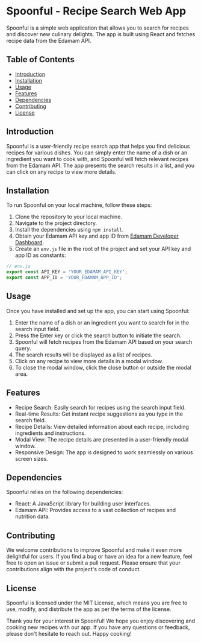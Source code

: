 # Spoonful - Recipe Search Web App

Spoonful is a simple web application that allows you to search for recipes and discover new culinary delights. The app is built using React and fetches recipe data from the Edamam API.

## Table of Contents

- [Introduction](#introduction)
- [Installation](#installation)
- [Usage](#usage)
- [Features](#features)
- [Dependencies](#dependencies)
- [Contributing](#contributing)
- [License](#license)

## Introduction

Spoonful is a user-friendly recipe search app that helps you find delicious recipes for various dishes. You can simply enter the name of a dish or an ingredient you want to cook with, and Spoonful will fetch relevant recipes from the Edamam API. The app presents the search results in a list, and you can click on any recipe to view more details.

## Installation

To run Spoonful on your local machine, follow these steps:

1. Clone the repository to your local machine.
2. Navigate to the project directory.
3. Install the dependencies using `npm install`.
4. Obtain your Edamam API key and app ID from [Edamam Developer Dashboard](https://developer.edamam.com/).
5. Create an `env.js` file in the root of the project and set your API key and app ID as constants:

```javascript
// env.js
export const API_KEY = 'YOUR_EDAMAM_API_KEY';
export const APP_ID = 'YOUR_EDAMAM_APP_ID';
```

## Usage
Once you have installed and set up the app, you can start using Spoonful:

1. Enter the name of a dish or an ingredient you want to search for in the search input field.
2. Press the Enter key or click the search button to initiate the search.
3. Spoonful will fetch recipes from the Edamam API based on your search query.
4. The search results will be displayed as a list of recipes.
5. Click on any recipe to view more details in a modal window.
6. To close the modal window, click the close button or outside the modal area.

## Features
- Recipe Search: Easily search for recipes using the search input field.
- Real-time Results: Get instant recipe suggestions as you type in the search field.
- Recipe Details: View detailed information about each recipe, including ingredients and instructions.
- Modal View: The recipe details are presented in a user-friendly modal window.
- Responsive Design: The app is designed to work seamlessly on various screen sizes.

## Dependencies
Spoonful relies on the following dependencies:

- React: A JavaScript library for building user interfaces.
- Edamam API: Provides access to a vast collection of recipes and nutrition data.

## Contributing
We welcome contributions to improve Spoonful and make it even more delightful for users. If you find a bug or have an idea for a new feature, feel free to open an issue or submit a pull request. Please ensure that your contributions align with the project's code of conduct.

## License
Spoonful is licensed under the MIT License, which means you are free to use, modify, and distribute the app as per the terms of the license.

Thank you for your interest in Spoonful! We hope you enjoy discovering and cooking new recipes with our app. If you have any questions or feedback, please don't hesitate to reach out. Happy cooking!

